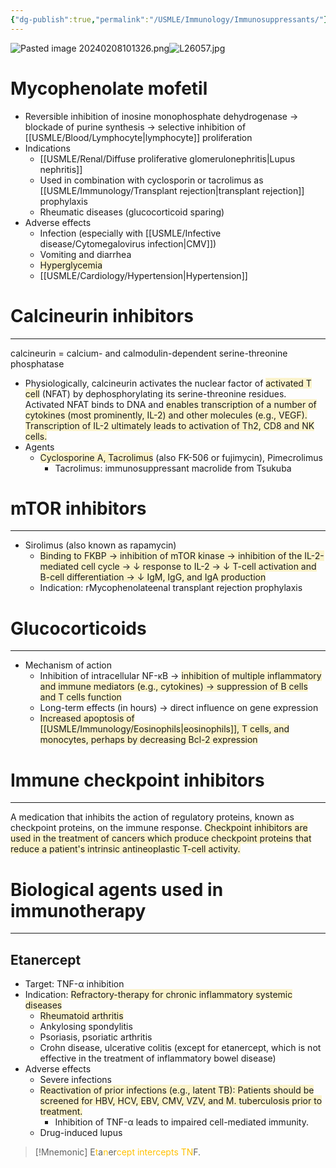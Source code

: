 ```yaml
---
{"dg-publish":true,"permalink":"/USMLE/Immunology/Immunosuppressants/"}
---
```


![Pasted image 20240208101326.png](/img/user/appendix/Pasted%20image%2020240208101326.png)![L26057.jpg](/img/user/appendix/L26057.jpg)

# Mycophenolate mofetil
- Reversible inhibition of inosine monophosphate dehydrogenase → blockade of purine synthesis → selective inhibition of [[USMLE/Blood/Lymphocyte\|lymphocyte]] proliferation
- Indications
	- [[USMLE/Renal/Diffuse proliferative glomerulonephritis\|Lupus nephritis]]
	- Used in combination with cyclosporin or tacrolimus as [[USMLE/Immunology/Transplant rejection\|transplant rejection]] prophylaxis
	- Rheumatic diseases (glucocorticoid sparing)
- Adverse effects
	- Infection (especially with [[USMLE/Infective disease/Cytomegalovirus infection\|CMV]])
	- Vomiting and diarrhea
	- <span style="background:rgba(240, 200, 0, 0.2)">Hyperglycemia</span>
	- [[USMLE/Cardiology/Hypertension\|Hypertension]]
# Calcineurin inhibitors
---
calcineurin = calcium- and calmodulin-dependent serine-threonine phosphatase
- Physiologically, calcineurin activates the nuclear factor of <span style="background:rgba(240, 200, 0, 0.2)">activated T cell</span> (NFAT) by dephosphorylating its serine-threonine residues. Activated NFAT binds to DNA and <span style="background:rgba(240, 200, 0, 0.2)">enables transcription of a number of cytokines (most prominently, IL-2) and other molecules (e.g., VEGF). Transcription of IL-2 ultimately leads to activation of Th2, CD8 and NK cells.</span>
- Agents
	- <span style="background:rgba(240, 200, 0, 0.2)">Cyclosporine A, Tacrolimus</span> (also FK-506 or fujimycin), Pimecrolimus
		- Tacrolimus: immunosuppressant macrolide from Tsukuba
# mTOR inhibitors
---
- Sirolimus (also known as rapamycin)
	- <span style="background:rgba(240, 200, 0, 0.2)">Binding to FKBP → inhibition of mTOR kinase → inhibition of the IL-2-mediated cell cycle → ↓ response to IL-2 → ↓ T-cell activation and B-cell differentiation → ↓ IgM, IgG, and IgA production</span>
	- Indication: rMycophenolateenal transplant rejection prophylaxis
# Glucocorticoids
---
- Mechanism of action
	- Inhibition of intracellular NF-κB → <span style="background:rgba(240, 200, 0, 0.2)">inhibition of multiple inflammatory and immune mediators (e.g., cytokines) → suppression of B cells and T cells function</span>
	- Long-term effects (in hours) → direct influence on gene expression
	- <span style="background:rgba(240, 200, 0, 0.2)">Increased apoptosis of [[USMLE/Immunology/Eosinophils\|eosinophils]], T cells, and monocytes, perhaps by decreasing Bcl-2 expression</span>
# Immune checkpoint inhibitors
---
A medication that inhibits the action of regulatory proteins, known as checkpoint proteins, on the immune response. <span style="background:rgba(240, 200, 0, 0.2)">Checkpoint inhibitors are used in the treatment of cancers which produce checkpoint proteins that reduce a patient's intrinsic antineoplastic T-cell activity.</span>

# Biological agents used in immunotherapy
---
## Etanercept
- Target: TNF-α inhibition
- Indication: <span style="background:rgba(240, 200, 0, 0.2)">Refractory-therapy for chronic inflammatory systemic diseases</span>
	- <span style="background:rgba(240, 200, 0, 0.2)">Rheumatoid arthritis</span>
	- Ankylosing spondylitis
	- Psoriasis, psoriatic arthritis
	- Crohn disease, ulcerative colitis (except for etanercept, which is not effective in the treatment of inflammatory bowel disease)
- Adverse effects
	- Severe infections
	- <span style="background:rgba(240, 200, 0, 0.2)">Reactivation of prior infections (e.g., latent TB): Patients should be screened for HBV, HCV, EBV, CMV, VZV, and M. tuberculosis prior to treatment.</span>
		- Inhibition of TNF-α leads to impaired cell-mediated immunity.
	- Drug-induced lupus

>[!Mnemonic] 
>E<font color="#ffc000">t</font>a<font color="#ffc000">n</font>er<font color="#ffc000">cept</font> <font color="#ffc000">intercepts TN</font>F.
